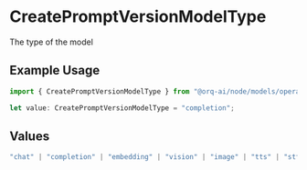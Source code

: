 # CreatePromptVersionModelType

The type of the model

## Example Usage

```typescript
import { CreatePromptVersionModelType } from "@orq-ai/node/models/operations";

let value: CreatePromptVersionModelType = "completion";
```

## Values

```typescript
"chat" | "completion" | "embedding" | "vision" | "image" | "tts" | "stt" | "rerank"
```